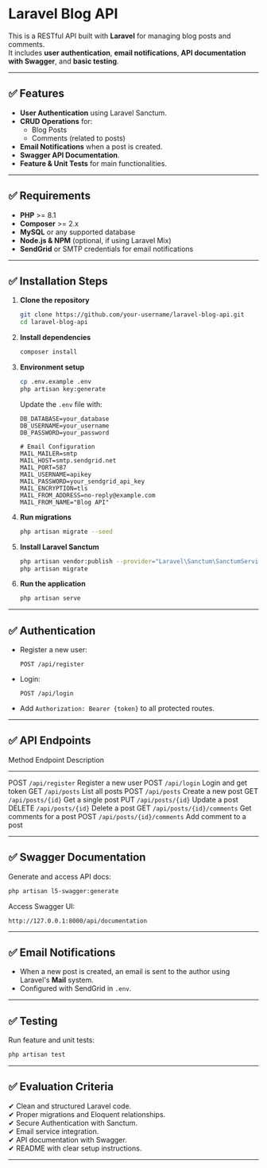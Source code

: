# **Laravel Blog API**

This is a RESTful API built with **Laravel** for managing blog posts and
comments.\
It includes **user authentication**, **email notifications**, **API
documentation with Swagger**, and **basic testing**.

------------------------------------------------------------------------

## ✅ **Features**

-   **User Authentication** using Laravel Sanctum.
-   **CRUD Operations** for:
    -   Blog Posts
    -   Comments (related to posts)
-   **Email Notifications** when a post is created.
-   **Swagger API Documentation**.
-   **Feature & Unit Tests** for main functionalities.

------------------------------------------------------------------------

## ✅ **Requirements**

-   **PHP** \>= 8.1
-   **Composer** \>= 2.x
-   **MySQL** or any supported database
-   **Node.js & NPM** (optional, if using Laravel Mix)
-   **SendGrid** or SMTP credentials for email notifications

------------------------------------------------------------------------

## ✅ **Installation Steps**

1.  **Clone the repository**

    ``` bash
    git clone https://github.com/your-username/laravel-blog-api.git
    cd laravel-blog-api
    ```

2.  **Install dependencies**

    ``` bash
    composer install
    ```

3.  **Environment setup**

    ``` bash
    cp .env.example .env
    php artisan key:generate
    ```

    Update the `.env` file with:

        DB_DATABASE=your_database
        DB_USERNAME=your_username
        DB_PASSWORD=your_password

        # Email Configuration
        MAIL_MAILER=smtp
        MAIL_HOST=smtp.sendgrid.net
        MAIL_PORT=587
        MAIL_USERNAME=apikey
        MAIL_PASSWORD=your_sendgrid_api_key
        MAIL_ENCRYPTION=tls
        MAIL_FROM_ADDRESS=no-reply@example.com
        MAIL_FROM_NAME="Blog API"

4.  **Run migrations**

    ``` bash
    php artisan migrate --seed
    ```

5.  **Install Laravel Sanctum**

    ``` bash
    php artisan vendor:publish --provider="Laravel\Sanctum\SanctumServiceProvider"
    php artisan migrate
    ```

6.  **Run the application**

    ``` bash
    php artisan serve
    ```

------------------------------------------------------------------------

## ✅ **Authentication**

-   Register a new user:

        POST /api/register

-   Login:

        POST /api/login

-   Add `Authorization: Bearer {token}` to all protected routes.

------------------------------------------------------------------------

## ✅ **API Endpoints**

  Method   Endpoint                     Description
  -------- ---------------------------- -------------------------
  POST     `/api/register`              Register a new user
  POST     `/api/login`                 Login and get token
  GET      `/api/posts`                 List all posts
  POST     `/api/posts`                 Create a new post
  GET      `/api/posts/{id}`            Get a single post
  PUT      `/api/posts/{id}`            Update a post
  DELETE   `/api/posts/{id}`            Delete a post
  GET      `/api/posts/{id}/comments`   Get comments for a post
  POST     `/api/posts/{id}/comments`   Add comment to a post

------------------------------------------------------------------------

## ✅ **Swagger Documentation**

Generate and access API docs:

``` bash
php artisan l5-swagger:generate
```

Access Swagger UI:

    http://127.0.0.1:8000/api/documentation

------------------------------------------------------------------------

## ✅ **Email Notifications**

-   When a new post is created, an email is sent to the author using
    Laravel's **Mail** system.
-   Configured with SendGrid in `.env`.

------------------------------------------------------------------------

## ✅ **Testing**

Run feature and unit tests:

``` bash
php artisan test
```

------------------------------------------------------------------------

## ✅ **Evaluation Criteria**

✔ Clean and structured Laravel code.\
✔ Proper migrations and Eloquent relationships.\
✔ Secure Authentication with Sanctum.\
✔ Email service integration.\
✔ API documentation with Swagger.\
✔ README with clear setup instructions.

------------------------------------------------------------------------
